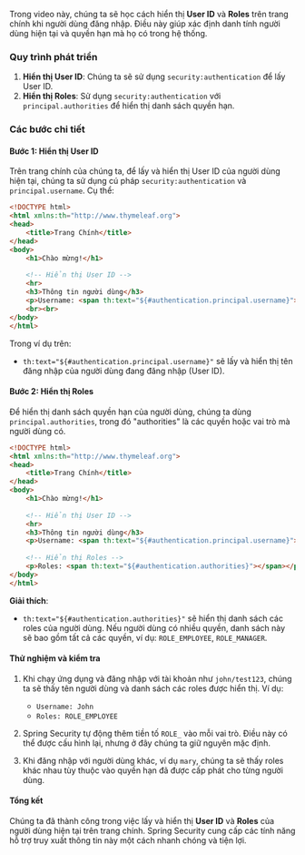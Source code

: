 Trong video này, chúng ta sẽ học cách hiển thị **User ID** và **Roles** trên trang chính khi người dùng đăng nhập. Điều này giúp xác định danh tính người dùng hiện tại và quyền hạn mà họ có trong hệ thống.

### Quy trình phát triển

1. **Hiển thị User ID**: Chúng ta sẽ sử dụng `security:authentication` để lấy User ID.
2. **Hiển thị Roles**: Sử dụng `security:authentication` với `principal.authorities` để hiển thị danh sách quyền hạn.

### Các bước chi tiết

#### Bước 1: Hiển thị User ID
Trên trang chính của chúng ta, để lấy và hiển thị User ID của người dùng hiện tại, chúng ta sử dụng cú pháp `security:authentication` và `principal.username`. Cụ thể:

```html
<!DOCTYPE html>
<html xmlns:th="http://www.thymeleaf.org">
<head>
    <title>Trang Chính</title>
</head>
<body>
    <h1>Chào mừng!</h1>
    
    <!-- Hiển thị User ID -->
    <hr>
    <h3>Thông tin người dùng</h3>
    <p>Username: <span th:text="${#authentication.principal.username}"></span></p>
    <br><br>
</body>
</html>
```

Trong ví dụ trên:
- `th:text="${#authentication.principal.username}"` sẽ lấy và hiển thị tên đăng nhập của người dùng đang đăng nhập (User ID).

#### Bước 2: Hiển thị Roles
Để hiển thị danh sách quyền hạn của người dùng, chúng ta dùng `principal.authorities`, trong đó "authorities" là các quyền hoặc vai trò mà người dùng có.

```html
<!DOCTYPE html>
<html xmlns:th="http://www.thymeleaf.org">
<head>
    <title>Trang Chính</title>
</head>
<body>
    <h1>Chào mừng!</h1>
    
    <!-- Hiển thị User ID -->
    <hr>
    <h3>Thông tin người dùng</h3>
    <p>Username: <span th:text="${#authentication.principal.username}"></span></p>
    
    <!-- Hiển thị Roles -->
    <p>Roles: <span th:text="${#authentication.authorities}"></span></p>
</body>
</html>
```

**Giải thích**:
- `th:text="${#authentication.authorities}"` sẽ hiển thị danh sách các roles của người dùng. Nếu người dùng có nhiều quyền, danh sách này sẽ bao gồm tất cả các quyền, ví dụ: `ROLE_EMPLOYEE`, `ROLE_MANAGER`.

#### Thử nghiệm và kiểm tra

1. Khi chạy ứng dụng và đăng nhập với tài khoản như `john/test123`, chúng ta sẽ thấy tên người dùng và danh sách các roles được hiển thị. Ví dụ:
   - `Username: John`
   - `Roles: ROLE_EMPLOYEE`

2. Spring Security tự động thêm tiền tố `ROLE_` vào mỗi vai trò. Điều này có thể được cấu hình lại, nhưng ở đây chúng ta giữ nguyên mặc định.

3. Khi đăng nhập với người dùng khác, ví dụ `mary`, chúng ta sẽ thấy roles khác nhau tùy thuộc vào quyền hạn đã được cấp phát cho từng người dùng.

#### Tổng kết

Chúng ta đã thành công trong việc lấy và hiển thị **User ID** và **Roles** của người dùng hiện tại trên trang chính. Spring Security cung cấp các tính năng hỗ trợ truy xuất thông tin này một cách nhanh chóng và tiện lợi.
